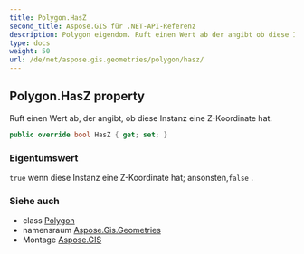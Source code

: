 ```yaml
---
title: Polygon.HasZ
second_title: Aspose.GIS für .NET-API-Referenz
description: Polygon eigendom. Ruft einen Wert ab der angibt ob diese Instanz eine ZKoordinate hat.
type: docs
weight: 50
url: /de/net/aspose.gis.geometries/polygon/hasz/
---
```

## Polygon.HasZ property

Ruft einen Wert ab, der angibt, ob diese Instanz eine Z-Koordinate hat.

```csharp
public override bool HasZ { get; set; }
```

### Eigentumswert

`true` wenn diese Instanz eine Z-Koordinate hat; ansonsten,`false` .

### Siehe auch

* class [Polygon](../)
* namensraum [Aspose.Gis.Geometries](../../polygon/)
* Montage [Aspose.GIS](../../../)


